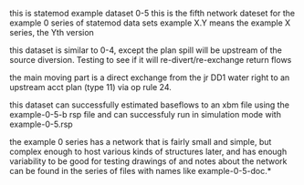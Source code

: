 this is statemod example dataset 0-5
this is the fifth network dateset for the example 0 series
  of statemod data sets
example X.Y means the example X series, the Yth version

this dataset is similar to 0-4, except the plan spill will be
upstream of the source diversion.
Testing to see if it will re-divert/re-exchange return flows

the main moving part is a direct exchange from the jr DD1 water right to
an upstream acct plan (type 11) via op rule 24.

this dataset can successfully estimated baseflows to an xbm file
using the example-0-5-b rsp file
and can successfuly run in simulation mode with example-0-5.rsp

the example 0 series has a network that is fairly small and simple,
  but complex enough to host various kinds of structures later,
  and has enough variability to be good for testing
drawings of and notes about the network can be found in the series
  of files with names like example-0-5-doc.*

